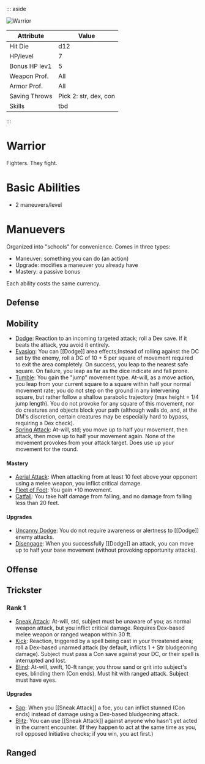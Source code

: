 ::: aside

![Warrior](../img/warrior.jpg "warrior")

Attribute     | Value
---------     | -----
Hit Die       | d12
HP/level      | 7
Bonus HP lev1 | 5
Weapon Prof.  | All
Armor Prof.   | All
Saving Throws | Pick 2: str, dex, con
Skills        | tbd


:::


# Warrior
Fighters. They fight.


# Basic Abilities

+ 2 maneuvers/level



# Manuevers

Organized into "schools" for convenience. Comes in three types:
+ Maneuver: something you can do (an action)
+ Upgrade: modifies a maneuver you already have
+ Mastery: a passive bonus

Each ability costs the same currency.



## Defense



## Mobility
+ [Dodge](): Reaction to an incoming targeted attack; roll a Dex save. If it beats the attack, you avoid it entirely.
+ [Evasion](): You can [[Dodge]] area effects;Instead of rolling against the DC set by the enemy, roll a DC of 10 + 5 per square of movement required to exit the area completely. On success, you leap to the nearest safe square. On failure, you leap as far as the dice indicate and fall prone.
+ [Tumble]():  You gain the "jump" movement type. At-will, as a move action, you leap from your current square to a square within half your normal movement rate; you do not step on the ground in any intervening square, but rather follow a shallow parabolic trajectory (max height = 1/4 jump length). You do not provoke for any square of this movement, nor do creatures and objects block your path (although walls do, and, at the DM's discretion, certain creatures may be especially hard to bypass, requiring a Dex check).
+ [Spring Attack](): At-will, std; you move up to half your movement, then attack, then move up to half your movement again. None of the movement provokes from your attack target. Does use up your movement for the round.

#### Mastery
+ [Aerial Attack](): When attacking from at least 10 feet above your opponent using a melee weapon, you inflict critical damage. 
+ [Fleet of Foot](): You gain +10 movement.
+ [Catfall](): You take half damage from falling, and no damage from falling less than 20 feet.

#### Upgrades
+ [Uncanny Dodge](): You do not require awareness or alertness to [[Dodge]] enemy attacks.
+ [Disengage](): When you successfully [[Dodge]] an attack, you can move up to half your base movement (without provoking opportunity attacks).



## Offense



## Trickster

### Rank 1
+ [Sneak Attack](): At-will, std, subject must be unaware of you; as normal weapon attack, but you inflict critical damage. Requires Dex-based melee weapon or ranged weapon within 30 ft.
+ [Kick](): Reaction, triggered by a spell being cast in your threatened area; roll a Dex-based unarmed attack (by default, inflicts 1 + Str bludgeoning damage). Subject must pass a Con save against your DC, or their spell is interrupted and lost.
+ [Blind](): At-will, swift, 10-ft range; you throw sand or grit into subject's eyes, blinding them (Con ends). Must hit with ranged attack. Subject must have eyes.

#### Upgrades
+ [Sap](): When you [[Sneak Attack]] a foe, you can inflict stunned (Con ends) instead of damage using a Dex-based bludgeoning attack.
+ [Blitz](): You can use [[Sneak Attack]] against anyone who hasn't yet acted in the current encounter. (If they happen to act at the same time as you, roll opposed Initiative checks; if you win, you act first.)  



## Ranged